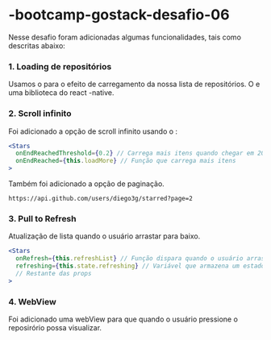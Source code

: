 # -bootcamp-gostack-desafio-06

Nesse desafio foram adicionadas algumas funcionalidades, tais como descritas abaixo:

### 1. Loading de repositórios

Usamos o  <ActivityIndicator /> para o efeito de carregamento da nossa lista de repositórios. O <ActivityIndicator /> e uma biblioteca do react -native.

### 2. Scroll infinito

Foi adicionado a opção de scroll infinito usando o :

```jsx
<Stars
  onEndReachedThreshold={0.2} // Carrega mais itens quando chegar em 20% do fim
  onEndReached={this.loadMore} // Função que carrega mais itens
>
```

Também foi adicionado a opção de paginação.

```
https://api.github.com/users/diego3g/starred?page=2

```

### 

### 3. Pull to Refresh

Atualização de lista quando o usuário arrastar para baixo.

```jsx
<Stars
  onRefresh={this.refreshList} // Função dispara quando o usuário arrasta a lista pra baixo
  refreshing={this.state.refreshing} // Variável que armazena um estado true/false que representa se a lista está atualizando
  // Restante das props
>
```

### 4. WebView

Foi adicionado uma webView para que quando o usuário pressione o reposirório possa visualizar.
